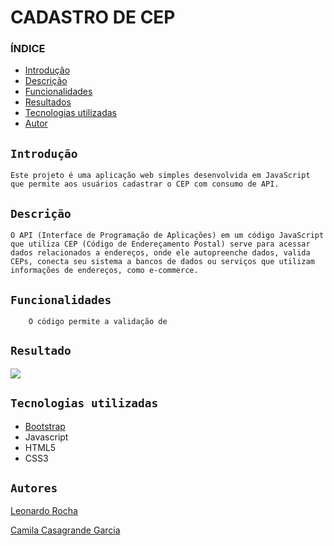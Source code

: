 # CADASTRO DE CEP
 
### ÍNDICE
 
* [Introdução](#introdução)
* [Descrição](#descrição)
* [Funcionalidades](#funcionalidades)
* [Resultados](#resultado)
* [Tecnologias utilizadas](#tecnologias-utilizadas)
* [Autor](#autor)
 
 
## `Introdução`
    Este projeto é uma aplicação web simples desenvolvida em JavaScript que permite aos usuários cadastrar o CEP com consumo de API.
 
## `Descrição`
    O API (Interface de Programação de Aplicações) em um código JavaScript que utiliza CEP (Código de Endereçamento Postal) serve para acessar dados relacionados a endereços, onde ele autopreenche dados, valida CEPs, conecta seu sistema a bancos de dados ou serviços que utilizam informações de endereços, como e-commerce.

 
## `Funcionalidades`
 
        O código permite a validação de 
 
## `Resultado`
![](img/resultado.gif)
 
## `Tecnologias utilizadas`
 - [Bootstrap](https://getbootstrap.com/docs/5.3/forms/layout/)
 - Javascript
 - HTML5
 - CSS3

 
 
## `Autores`
[Leonardo Rocha](https://github.com/LeonardoRochaMarista/LeonardoRochaMarista)

[Camila Casagrande Garcia](https://github.com/camilacasagrande)
